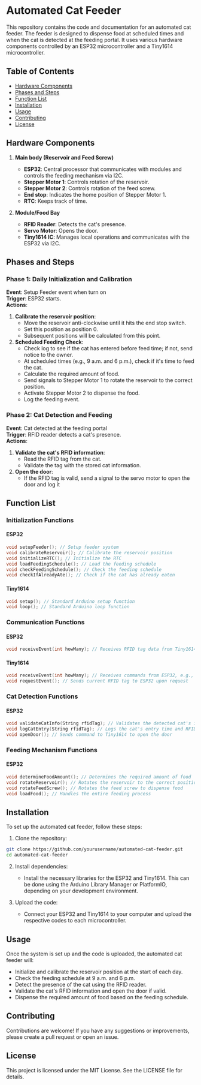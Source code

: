
# Automated Cat Feeder

This repository contains the code and documentation for an automated cat feeder. The feeder is designed to dispense food at scheduled times and when the cat is detected at the feeding portal. It uses various hardware components controlled by an ESP32 microcontroller and a Tiny1614 microcontroller.

## Table of Contents

- [Hardware Components](#hardware-components)
- [Phases and Steps](#phases-and-steps)
- [Function List](#function-list)
- [Installation](#installation)
- [Usage](#usage)
- [Contributing](#contributing)
- [License](#license)

## Hardware Components

1. **Main body (Reservoir and Feed Screw)**
   - **ESP32**: Central processor that communicates with modules and controls the feeding mechanism via I2C.
   - **Stepper Motor 1**: Controls rotation of the reservoir.
   - **Stepper Motor 2**: Controls rotation of the feed screw.
   - **End stop**: Indicates the home position of Stepper Motor 1.
   - **RTC**: Keeps track of time.

2. **Module/Food Bay**
   - **RFID Reader**: Detects the cat's presence.
   - **Servo Motor**: Opens the door.
   - **Tiny1614 IC**: Manages local operations and communicates with the ESP32 via I2C.

## Phases and Steps

### Phase 1: Daily Initialization and Calibration

**Event**: Setup Feeder event when turn on  
**Trigger**: ESP32 starts.  
**Actions**:
1. **Calibrate the reservoir position**:
   - Move the reservoir anti-clockwise until it hits the end stop switch.
   - Set this position as position 0.
   - Subsequent positions will be calculated from this point.
2. **Scheduled Feeding Check**:
   - Check log to see if the cat has entered before feed time; if not, send notice to the owner.
   - At scheduled times (e.g., 9 a.m. and 6 p.m.), check if it's time to feed the cat.
   - Calculate the required amount of food.
   - Send signals to Stepper Motor 1 to rotate the reservoir to the correct position.
   - Activate Stepper Motor 2 to dispense the food.
   - Log the feeding event.

### Phase 2: Cat Detection and Feeding

**Event**: Cat detected at the feeding portal  
**Trigger**: RFID reader detects a cat's presence.  
**Actions**:
1. **Validate the cat's RFID information**:
   - Read the RFID tag from the cat.
   - Validate the tag with the stored cat information.
2. **Open the door**:
   - If the RFID tag is valid, send a signal to the servo motor to open the door and log it

## Function List

### Initialization Functions

#### ESP32
```cpp
void setupFeeder(); // Setup feeder system
void calibrateReservoir(); // Calibrate the reservoir position
void initializeRTC(); // Initialize the RTC
void loadFeedingSchedule(); // Load the feeding schedule
void checkFeedingSchedule(); // Check the feeding schedule
void checkIfAlreadyAte(); // Check if the cat has already eaten
```

#### Tiny1614
```cpp
void setup(); // Standard Arduino setup function
void loop(); // Standard Arduino loop function
```

### Communication Functions

#### ESP32
```cpp
void receiveEvent(int howMany); // Receives RFID tag data from Tiny1614
```

#### Tiny1614
```cpp
void receiveEvent(int howMany); // Receives commands from ESP32, e.g., to open the door
void requestEvent(); // Sends current RFID tag to ESP32 upon request
```

### Cat Detection Functions

#### ESP32
```cpp
void validateCatInfo(String rfidTag); // Validates the detected cat's information
void logCatEntry(String rfidTag); // Logs the cat's entry time and RFID tag information
void openDoor(); // Sends command to Tiny1614 to open the door
```

### Feeding Mechanism Functions

#### ESP32
```cpp
void determineFoodAmount(); // Determines the required amount of food
void rotateReservoir(); // Rotates the reservoir to the correct position
void rotateFeedScrew(); // Rotates the feed screw to dispense food
void loadFood(); // Handles the entire feeding process
```

## Installation

To set up the automated cat feeder, follow these steps:

1. Clone the repository:

```bash
git clone https://github.com/yourusername/automated-cat-feeder.git
cd automated-cat-feeder
```

2. Install dependencies:
   - Install the necessary libraries for the ESP32 and Tiny1614. This can be done using the Arduino Library Manager or PlatformIO, depending on your development environment.

3. Upload the code:
   - Connect your ESP32 and Tiny1614 to your computer and upload the respective codes to each microcontroller.

## Usage

Once the system is set up and the code is uploaded, the automated cat feeder will:
- Initialize and calibrate the reservoir position at the start of each day.
- Check the feeding schedule at 9 a.m. and 6 p.m.
- Detect the presence of the cat using the RFID reader.
- Validate the cat's RFID information and open the door if valid.
- Dispense the required amount of food based on the feeding schedule.

## Contributing

Contributions are welcome! If you have any suggestions or improvements, please create a pull request or open an issue.

## License

This project is licensed under the MIT License. See the LICENSE file for details.
